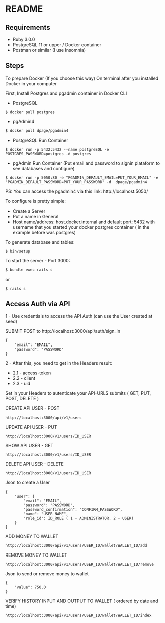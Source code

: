 # README

## Requirements

- Ruby 3.0.0
- PostgreSQL 11 or upper / Docker container
- Postman or similar (I use Insomnia)

## Steps

To prepare Docker (If you choose this way)
On terminal after you installed Docker in your computer

First, Install Postgres and pgadmin container in Docker CLI
- PostgreSQL
```
$ docker pull postgres
```
- pgAdmin4
```
$ docker pull dpage/pgadmin4
```
- PostgreSQL Run Container
```
$ docker run -p 5432:5432 --name postgreSQL -e POSTGRES_PASSWORD=postgres -d postgres
```
- pgAdmin Run Container (Put email and password to signin plataform to see databases and configure)
```
$ docker run -p 5050:80 -e "PGADMIN_DEFAULT_EMAIL=PUT_YOUR_EMAIL" -e "PGADMIN_DEFAULT_PASSWORD=PUT_YOUR_PASSWORD" -d  dpage/pgadmin4
```
PS: You can access the pgadmin4 via this link: http://localhost:5050/

To configure is pretty simple:
- Create a Server
- Put a name in General
- Host name/address: host.docker.internal and default port: 5432 with username that you started your docker postgres container ( in the example before was postgres)

To generate database and tables:

```
$ bin/setup
```

To start the server - Port 3000:

```
$ bundle exec rails s
```
or

``` 
$ rails s
```

## Access Auth via API

1 - Use credentials to access the API Auth (can use the User created at seed)

SUBMIT POST to http://localhost:3000/api/auth/sign_in

``` 
{
    "email": "EMAIL",
    "password": "PASSWORD"
}
```

2 - After this, you need to get in the Headers result:
   - 2.1 - access-token
   - 2.2 - client
   - 2.3 - uid

Set in your Headers to autenticate your API-URLS submits ( GET, PUT, POST, DELETE )

CREATE API USER - POST
```
http://localhost:3000/api/v1/users
```
UPDATE API USER - PUT
```
http://localhost:3000/v1/users/ID_USER
```
SHOW API USER - GET
```
http://localhost:3000/v1/users/ID_USER
```
DELETE API USER - DELETE
```
http://localhost:3000/v1/users/ID_USER
```

Json to create a User

``` 
{
    "user": {
        "email": "EMAIL",
        "password": "PASSWORD",
        "password_confirmation": "CONFIRM_PASSWORD",
        "name": "USER NAME",
        "role_id": ID_ROLE ( 1 - ADMINISTRATOR, 2 - USER)
    }
}
```


ADD MONEY TO WALLET
```
http://localhost:3000/api/v1/users/USER_ID/wallet/WALLET_ID/add

```

REMOVE MONEY TO WALLET
```
http://localhost:3000/api/v1/users/USER_ID/wallet/WALLET_ID/remove

```
Json to send or remove money to wallet
```
{
	"value": 750.0
}
```

VERIFY HISTORY INPUT AND OUTPUT TO WALLET ( ordered by date and time)
```
http://localhost:3000/api/v1/users/USER_ID/wallet/WALLET_ID/index

```